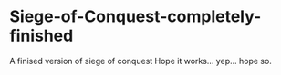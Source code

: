 # Siege-of-Conquest-completely-finished
A finised version of siege of conquest
Hope it works... yep... hope so.
